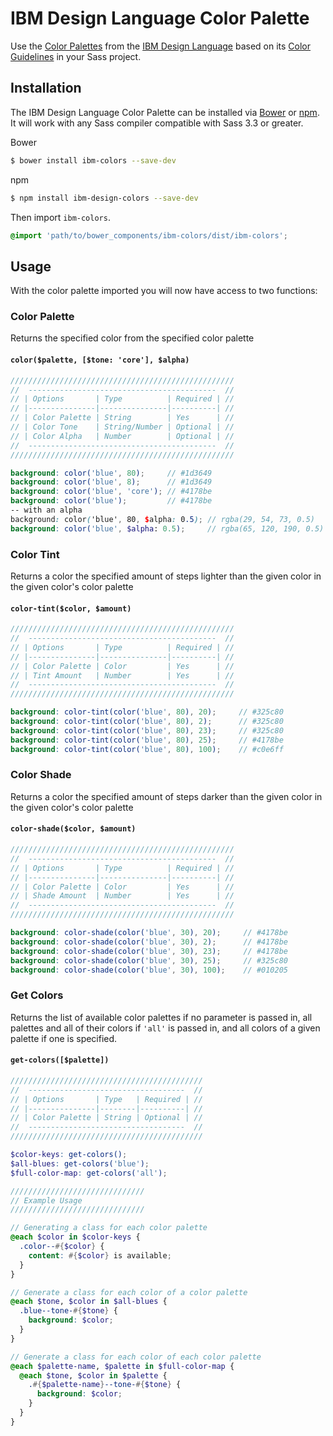 IBM Design Language Color Palette
===================================

Use the [Color Palettes](http://www.ibm.com/design/language/resources/color-library) from the [IBM Design Language](http://www.ibm.com/design/language) based on its  [Color Guidelines](http://www.ibm.com/design/language/framework/visual/color.shtml) in your Sass project.

## Installation

The IBM Design Language Color Palette can be installed via [Bower](http://bower.io/) or [npm](https://www.npmjs.com/). It will work with any Sass compiler compatible with Sass 3.3 or greater.

Bower
```bash
$ bower install ibm-colors --save-dev
```

npm
```bash
$ npm install ibm-design-colors --save-dev
```

Then import `ibm-colors`.

```scss
@import 'path/to/bower_components/ibm-colors/dist/ibm-colors';
```

## Usage

With the color palette imported you will now have access to two functions:

### Color Palette

Returns the specified color from the specified color palette

#### `color($palette, [$tone: 'core'], $alpha)`

```scss
//////////////////////////////////////////////////
//  ------------------------------------------  //
// | Options       | Type          | Required | //
// |---------------|---------------|----------| //
// | Color Palette | String        | Yes      | //
// | Color Tone    | String/Number | Optional | //
// | Color Alpha   | Number        | Optional | //
//  ------------------------------------------  //
//////////////////////////////////////////////////

background: color('blue', 80);     // #1d3649
background: color('blue', 8);      // #1d3649
background: color('blue', 'core'); // #4178be
background: color('blue');         // #4178be
-- with an alpha
background: color('blue', 80, $alpha: 0.5); // rgba(29, 54, 73, 0.5)
background: color('blue', $alpha: 0.5);     // rgba(65, 120, 190, 0.5)

```

### Color Tint

Returns a color the specified amount of steps lighter than the given color in the given color's color palette

#### `color-tint($color, $amount)`

```scss
//////////////////////////////////////////////////
//  ------------------------------------------  //
// | Options       | Type          | Required | //
// |---------------|---------------|----------| //
// | Color Palette | Color         | Yes      | //
// | Tint Amount   | Number        | Yes      | //
//  ------------------------------------------  //
//////////////////////////////////////////////////

background: color-tint(color('blue', 80), 20);     // #325c80
background: color-tint(color('blue', 80), 2);      // #325c80
background: color-tint(color('blue', 80), 23);     // #325c80
background: color-tint(color('blue', 80), 25);     // #4178be
background: color-tint(color('blue', 80), 100);    // #c0e6ff
```

### Color Shade

Returns a color the specified amount of steps darker than the given color in the given color's color palette

#### `color-shade($color, $amount)`

```scss
//////////////////////////////////////////////////
//  ------------------------------------------  //
// | Options       | Type          | Required | //
// |---------------|---------------|----------| //
// | Color Palette | Color         | Yes      | //
// | Shade Amount  | Number        | Yes      | //
//  ------------------------------------------  //
//////////////////////////////////////////////////

background: color-shade(color('blue', 30), 20);     // #4178be
background: color-shade(color('blue', 30), 2);      // #4178be
background: color-shade(color('blue', 30), 23);     // #4178be
background: color-shade(color('blue', 30), 25);     // #325c80
background: color-shade(color('blue', 30), 100);    // #010205
```

### Get Colors

Returns the list of available color palettes if no parameter is passed in, all palettes and all of their colors if `'all'` is passed in, and all colors of a given palette if one is specified.

#### `get-colors([$palette])`

```scss
///////////////////////////////////////////
//  -----------------------------------  //
// | Options       | Type   | Required | //
// |---------------|--------|----------| //
// | Color Palette | String | Optional | //
//  -----------------------------------  //
///////////////////////////////////////////

$color-keys: get-colors();
$all-blues: get-colors('blue');
$full-color-map: get-colors('all');

//////////////////////////////
// Example Usage
//////////////////////////////

// Generating a class for each color palette
@each $color in $color-keys {
  .color--#{$color} {
    content: #{$color} is available;
  }
}

// Generate a class for each color of a color palette
@each $tone, $color in $all-blues {
  .blue--tone-#{$tone} {
    background: $color;
  }
}

// Generate a class for each color of each color palette
@each $palette-name, $palette in $full-color-map {
  @each $tone, $color in $palette {
    .#{$palette-name}--tone-#{$tone} {
      background: $color;
    }
  }
}
```
